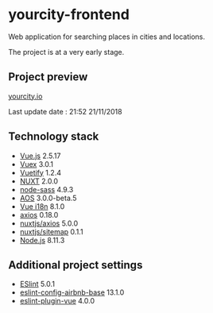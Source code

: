 # yourcity-frontend

Web application for searching places in cities and locations.

The project is at a very early stage.

>  

## Project preview

[yourcity.io](https://yourcity.io)

Last update date : 21:52 21/11/2018

## Technology stack

- [Vue.js](https://vuejs.org/) 2.5.17
- [Vuex](https://github.com/vuejs/vuex) 3.0.1
- [Vuetify](https://vuetifyjs.com/) 1.2.4
- [NUXT](https://nuxtjs.org/) 2.0.0
- [node-sass](https://github.com/sass/node-sass) 4.9.3
- [AOS](https://michalsnik.github.io/aos/) 3.0.0-beta.5
- [Vue i18n](https://kazupon.github.io/vue-i18n/) 8.1.0
- [axios](https://github.com/axios/axios) 0.18.0
- [nuxtjs/axios](https://github.com/nuxt-community/axios-module) 5.0.0
- [nuxtjs/sitemap](https://github.com/nuxt-community/sitemap-module) 0.1.1
- [Node.js](https://nodejs.org/en/) 8.11.3

## Additional project settings

- [ESlint](https://eslint.org/) 5.0.1
- [eslint-config-airbnb-base](https://github.com/airbnb/javascript/tree/master/packages/eslint-config-airbnb-base) 13.1.0
- [eslint-plugin-vue](https://github.com/vuejs/eslint-plugin-vue) 4.0.0
